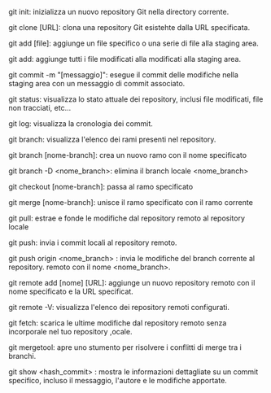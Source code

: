 <!-- @format -->

git init: inizializza un nuovo repository Git nella directory corrente.

git clone [URL]: clona una repository Git esistehte dalla URL specificata.

git add [file]: aggiunge un file specifico o una serie di file alla staging area.

git add: aggiunge tutti i file modificati alla modificati alla staging area.

git commit -m "[messaggio]": esegue il commit delle modifiche nella staging area con un messaggio di commit associato.

git status: visualizza lo stato attuale dei repository, inclusi file modificati, file non tracciati, etc...

git log: visualizza la cronologia dei commit.

git branch: visualizza l'elenco dei rami presenti nel repository.

git branch [nome-branch]: crea un nuovo ramo con il nome specificato

git branch -D <nome_branch>: elimina il branch locale <nome_branch>

git checkout [nome-branch]: passa al ramo specificato

git merge [nome-branch]: unisce il ramo specificato con il ramo corrente

git pull: estrae e fonde le modifiche dal repository remoto al repository locale

git push: invia i commit locali al repository remoto.

git push origin <nome_branch> : invia le modifiche del branch corrente al repository.
remoto <origin> con il nome <nome_branch>.

git remote add [nome] [URL]: aggiunge un nuovo repository remoto con il nome specificato e la URL specificat.

git remote -V: visualizza l'elenco dei repository remoti configurati.

git fetch: scarica le ultime modifiche dal repository remoto senza incorporale nel tuo repository ,ocale.

git mergetool: apre uno stumento per risolvere i conflitti di merge tra i branchi.

git show <hash_commit> : mostra le informazioni dettagliate su un commit specifico, incluso il messaggio, l'autore e le modifiche apportate.
